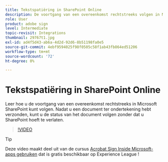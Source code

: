 ```yaml
---
title: Tekstspatiëring in SharePoint Online
description: De voortgang van een overeenkomst rechtstreeks volgen in Microsoft Sharepoint
role: User
product: adobe sign
level: Intermediate
topic-revisit: Integrations
thumbnail: 29767t1.jpg
exl-id: ad4f5d43-ab6a-4d2d-92d6-8b51198fa0e5
source-git-commit: 4ebf9594025f98f0505c58f1ab43fb864ed51206
workflow-type: tm+mt
source-wordcount: '72'
ht-degree: 0%

---
```


# Tekstspatiëring in SharePoint Online

Leer hoe u de voortgang van een overeenkomst rechtstreeks in Microsoft SharePoint kunt volgen. Nadat u een document ter ondertekening hebt verzonden, kunt u de status van het document volgen zonder dat u SharePoint hoeft te verlaten.

>[!VIDEO](https://video.tv.adobe.com/v/29767t1?quality=12&learn=on&hidetitle=true)

>[!TIP]
>
>Deze video maakt deel uit van de cursus [Acrobat Sign Inside Microsoft-apps gebruiken](https://experienceleague.adobe.com/?recommended=Sign-U-1-2020.2) dat is gratis beschikbaar op Experience League !
